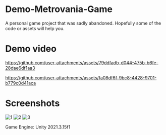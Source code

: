 # Demo-Metrovania-Game
A personal game project that was sadly abandoned. Hopefully some of the code or assets will help you.   

# Demo video


https://github.com/user-attachments/assets/79ddfadb-d044-475b-b6fe-28dae6df1aa3



https://github.com/user-attachments/assets/fa08df6f-9bc8-4428-9701-b779c0d41aca





# Screenshots

![1](https://github.com/user-attachments/assets/8aff604d-4497-4b46-bf06-78bddd40b16d)
![2](https://github.com/user-attachments/assets/68beee5c-d697-44fb-9388-9450e89639a9)
![3](https://github.com/user-attachments/assets/82d3d6b1-5baf-4397-bd32-0620f135ab3a)


Game Engine: Unity 2021.3.15f1 




